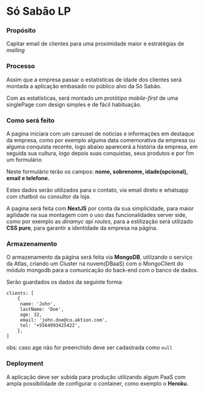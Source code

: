# Só Sabão LP

### Propósito

Capitar email de clientes para uma proximidade maior e estratégias de *mailing*

### Processo

Assim que a empresa passar o estatísticas de idade dos clientes será montada a aplicação embasado no público alvo da Só Sabão.

Com as estatísticas, será montado um protótipo *mobile-first*  de uma singlePage com design simples e de fácil habituação.

### Como será feito
A pagina iniciara com um carousel de noticias e informações em destaque da empresa, como por exemplo alguma data comemorativa da empresa ou alguma conquista recente, logo abaixo aparecerá a história da empresa, em seguida sua cultura, logo depois suas conquistas, seus produtos e por fim um formulário

Neste formulário terão os campos: **nome, sobrenome, idade(opcional), email e telefone.**

Estes dados serão utilizados para o contato, via email direto e whatsapp com chatbot ou consultor da loja.

A pagina será feita com **NextJS** por conta da sua simplicidade, para maior agilidade na sua montagem com o uso das funcionalidades server side, como por exemplo as *dinamyc api routes*, para a estilização será utilizado **CSS puro**, para garantir a identidade da empresa na página.

### Armazenamento

O armazenamento da página será feita via **MongoDB**, utilizando o serviço da Atlas, criando um Cluster na nuvem(DBaaS) com o MongoClient do módulo mongodb para a comunicação do back-end com o banco de dados.

Serão guardados os dados da seguinte forma:

    clients: [
	    {
		 name: 'John',
		 lastName: 'Doe',
		 age: 32,
		 email: 'john.doe@co.aktion.com',
		 tel: '+5564993425422',
	    },
    ]
obs: caso age não for preenchido deve ser cadastrada como `null`

### Deployment

A aplicação deve ser subida para produção utilizando algum PaaS com ampla possibilidade de configurar o container, como exemplo o **Heroku**.
